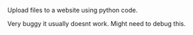 Upload files to a website using python code.


Very buggy it usually doesnt work.
Might need to debug this.
